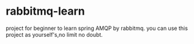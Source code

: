# rabbitmq-learn
project for beginner to learn spring AMQP by rabbitmq.
you can use this project as yourself's,no limit no doubt.
